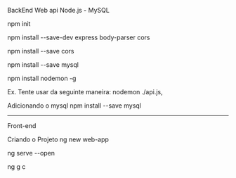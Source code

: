 BackEnd
Web api Node.js - MySQL

npm init

npm install --save-dev express body-parser cors

npm install --save cors

npm install --save mysql

npm install nodemon -g

Ex. Tente usar da seguinte maneira: nodemon ./api.js,

Adicionando o mysql
npm install --save mysql
       
__________

Front-end

Criando o Projeto
ng new web-app

ng serve --open

ng g c 

